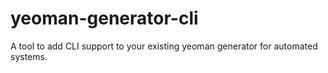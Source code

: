 # yeoman-generator-cli
A tool to add CLI support to your existing yeoman generator for automated systems.
